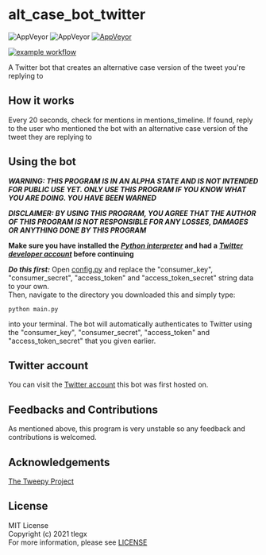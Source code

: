 # alt_case_bot_twitter
<p>
  <img alt="AppVeyor" src="https://img.shields.io/badge/Status-Unstable-informational?color=orange">
  <img alt="AppVeyor" src="https://img.shields.io/badge/Language-Python-informational?color=blue">
  <a href="https://github.com/tlegx/alt_case_bot_twitter/releases/tag/v0.0.0-alpha">
    <img alt="AppVeyor" src="https://img.shields.io/badge/Version-v0.0.0 alpha-informational?color=orange">
    
  ![example workflow](https://github.com/tlegx/alt_case_bot_twitter/actions/workflows/codeql-analysis.yml/badge.svg)
  </a>
</p>

A Twitter bot that creates an alternative case version of the tweet you're replying to
## How it works
Every 20 seconds, check for mentions in mentions_timeline. If found, reply to the user who mentioned the bot with an alternative case version of the tweet they are replying to
## Using the bot
***WARNING: THIS PROGRAM IS IN AN ALPHA STATE AND IS NOT INTENDED FOR PUBLIC USE YET. ONLY USE THIS PROGRAM IF YOU KNOW WHAT YOU ARE DOING. YOU HAVE BEEN WARNED***

***DISCLAIMER: BY USING THIS PROGRAM, YOU AGREE THAT THE AUTHOR OF THIS PROGRAM IS NOT RESPONSIBLE FOR ANY LOSSES, DAMAGES OR ANYTHING DONE BY THIS PROGRAM***

**Make sure you have installed the *[Python interpreter](https://python.org)* and had a *[Twitter developer account](https://developers.twitter.com)* before continuing**

***Do this first:*** Open [config.py](https://github.com/tlegx/alt_case_bot_twitter/blob/master/config.py) and replace the "consumer_key", "consumer_secret", "access_token" and "access_token_secret" string data to your own.</br>
Then, navigate to the directory you downloaded this and simply type:
```
python main.py
```
into your terminal. The bot will automatically authenticates to Twitter using the "consumer_key", "consumer_secret", "access_token" and "access_token_secret" that you given earlier.
## Twitter account
You can visit the [Twitter account](https://twitter.com/alt_case) this bot was first hosted on.
## Feedbacks and Contributions
As mentioned above, this program is very unstable so any feedback and contributions is welcomed.
## Acknowledgements
[The Tweepy Project](https://github.com/tweepy/tweepy)
## License
MIT License</br>
Copyright (c) 2021 tlegx</br>
For more information, please see [LICENSE](https://github.com/tlegx/alt_case_bot_twitter/blob/master/LICENSE)

